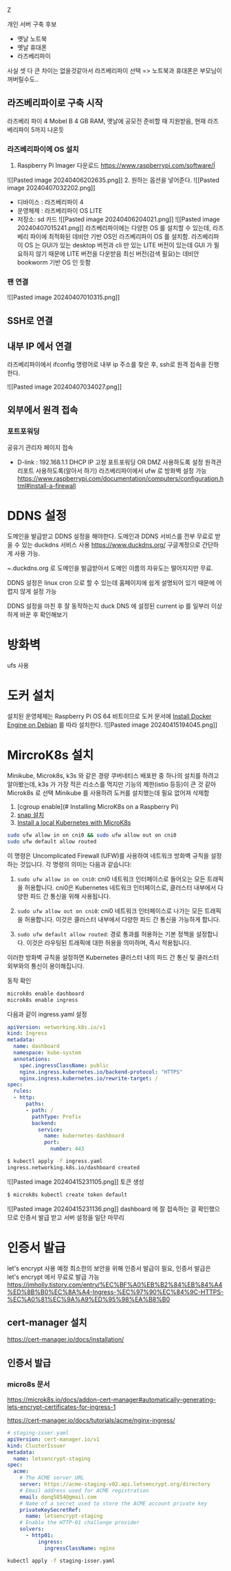 Z

개인 서버 구축 후보
- 옛날 노트북
- 옛날 휴대폰
- 라즈베리파이

사실 셋 다 큰 차이는 없을것같아서 라즈베리파이 선택 => 노트북과 휴대폰은 부모님이 꺼버릴수도..

## 라즈베리파이로 구축 시작

라즈베리 파이 4 Mobel B 4 GB RAM, 옛날에 공모전 준비할 때 지원받음, 현재 라즈베리파이 5까지 나온듯

### 라즈베리파이에 OS 설치

1. Raspberry Pi Imager 다운로드
https://www.raspberrypi.com/software/Í

![[Pasted image 20240406202635.png]]
2. 원하는 옵션을 넣어준다.
![[Pasted image 20240407032202.png]]
- 디바이스 : 라즈베리파이 4
- 운영체제 : 라즈베리파이 OS LITE
- 저장소: sd 카드
![[Pasted image 20240406204021.png]]
![[Pasted image 20240407015241.png]]
라즈베리파이에는 다양한 OS 를 설치할 수 있는데, 라즈베리 파이에 최적화된 데비안 기반 OS인 라즈베리파이 OS 를 설치함. 라즈베리파이 OS 는 GUI가 있는 desktop 버전과 cli 만 있는 LITE 버전이 있는데 GUI 가 필요하지 않기 때문에 LITE 버전을 다운받음
최신 버전(검색 필요)는 데비안 bookworm 기반 OS 인 듯함

### 팬 연결
![[Pasted image 20240407010315.png]]

## SSH로 연결
## 내부 IP 에서 연결
라즈베리파이에서 ifconfig 명령어로 내부 ip 주소를 찾은 후, ssh로 원격 접속을 진행한다.

![[Pasted image 20240407034027.png]]

## 외부에서 원격 **접속**

### 포트포워딩
공유기 관리자 페이지 접속
- D-link : 192.168.1.1
DHCP IP 고정
포트포워딩 OR DMZ 사용하도록 설정
원격관리포트 사용하도록(알아서 하기)
 라즈베리파이에서 ufw 로 방화벽 설정 가능
https://www.raspberrypi.com/documentation/computers/configuration.html#install-a-firewall
# DDNS 설정

도메인을 발급받고 DDNS 설정을 해야한다. 도메인과 DDNS 서비스를 전부 무료로 받을 수 있는 duckdns 서비스 사용 https://www.duckdns.org/ 구글계정으로 간단하게 사용 가능.

~.duckdns.org 로 도메인을 발급받아서 도메인 이름의 자유도는 떨어지지만 무료.

DDNS 설정은 linux cron 으로 할 수 있는데 홈페이지에 쉽게 설명되어 있기 때문에 어렵지 않게 설정 가능

DDNS 설정을 마친 후 잘 동작하는지 duck DNS 에 설정된 current ip 를 일부러 이상하게 바꾼 후 확인해보기

# 방화벽
ufs 사용

# 도커 설치

설치된 운영체제는 Raspberry Pi OS 64 비트이므로 도커 문서에 [Install Docker Engine on Debian](https://docs.docker.com/engine/install/debian/) 를 따라 설치한다. 
![[Pasted image 20240415194045.png]]

# MircroK8s 설치
Minikube, Microk8s, k3s 와 같은 경량 쿠버네티스 배포판 중 하나의 설치를 하려고 알아봤는데, k3s 가 가장 적은 리소스를 먹지만 기능의 제한(istio 등등)이 큰 것 같아 Microk8s 로 선택
Minikube 를 사용하려 도커를 설치했는데 필요 없어져 삭제함

1. [cgroup enable](# Installing MicroK8s on a Raspberry Pi)
2. [snap 설치](https://snapcraft.io/docs/installing-snap-on-raspbian)
3. [Install a local Kubernetes with MicroK8s](https://ubuntu.com/tutorials/install-a-local-kubernetes-with-microk8s?&_ga=2.95879070.369285047.1713180849-1894473554.1713180849#2-deploying-microk8s)


```bash
sudo ufw allow in on cni0 && sudo ufw allow out on cni0
sudo ufw default allow routed
```
이 명령은 Uncomplicated Firewall (UFW)를 사용하여 네트워크 방화벽 규칙을 설정하는 것입니다. 각 명령의 의미는 다음과 같습니다:

1. `sudo ufw allow in on cni0`: cni0 네트워크 인터페이스로 들어오는 모든 트래픽을 허용합니다. cni0은 Kubernetes 네트워크 인터페이스로, 클러스터 내부에서 다양한 파드 간 통신을 위해 사용됩니다.
    
2. `sudo ufw allow out on cni0`: cni0 네트워크 인터페이스로 나가는 모든 트래픽을 허용합니다. 이것은 클러스터 내부에서 다양한 파드 간 통신을 가능하게 합니다.
    
3. `sudo ufw default allow routed`: 경로 통과를 허용하는 기본 정책을 설정합니다. 이것은 라우팅된 트래픽에 대한 허용을 의미하며, 즉시 적용됩니다.
    

이러한 방화벽 규칙을 설정하면 Kubernetes 클러스터 내의 파드 간 통신 및 클러스터 외부와의 통신이 용이해집니다.

동작 확인

```bash
microk8s enable dashboard
microk8s enable ingress
```

다음과 같이 ingress.yaml 설정
```yaml
apiVersion: networking.k8s.io/v1
kind: Ingress
metadata:
  name: dashboard
  namespace: kube-system
  annotations:
    spec.ingressClassName: public
    nginx.ingress.kubernetes.io/backend-protocol: "HTTPS"
    nginx.ingress.kubernetes.io/rewrite-target: /
spec:
  rules:
  - http:
      paths:
      - path: /
        pathType: Prefix
        backend:
          service:
            name: kubernetes-dashboard
            port:
              number: 443
```

```bash
$ kubectl apply -f ingress.yaml
ingress.networking.k8s.io/dashboard created
```

![[Pasted image 20240415231105.png]]
토큰 생성
```bash
$ microk8s kubectl create token default
```

![[Pasted image 20240415231136.png]]
dashboard 에 잘 접속하는 걸 확인했으므로 인증서 발급 받고 서버 설정을 일단 마무리
# 인증서 발급

let's encrypt 사용 예정
최소한의 보안을 위해 인증서 발급이 필요, 인증서 발급은 let's encrypt 에서 무료로 발급 가능
https://jmholly.tistory.com/entry/%EC%BF%A0%EB%B2%84%EB%84%A4%ED%8B%B0%EC%8A%A4-Ingress-%EC%97%90%EC%84%9C-HTTPS-%EC%A0%81%EC%9A%A9%ED%95%98%EA%B8%B0

## cert-manager 설치
https://cert-manager.io/docs/installation/

## 인증서 발급

### micro8s 문서
https://microk8s.io/docs/addon-cert-manager#automatically-generating-lets-encrypt-certificates-for-ingress-1


https://cert-manager.io/docs/tutorials/acme/nginx-ingress/

```yaml
# staging-isser.yaml
apiVersion: cert-manager.io/v1
kind: ClusterIssuer
metadata:
  name: letsencrypt-staging
spec:
  acme:
    # The ACME server URL
    server: https://acme-staging-v02.api.letsencrypt.org/directory
    # Email address used for ACME registration
    email: dong5854@gmail.com
    # Name of a secret used to store the ACME account private key
    privateKeySecretRef:
      name: letsencrypt-staging
    # Enable the HTTP-01 challenge provider
    solvers:
      - http01:
          ingress:
            ingressClassName: nginx
```

```bash
kubectl apply -f staging-isser.yaml
```
